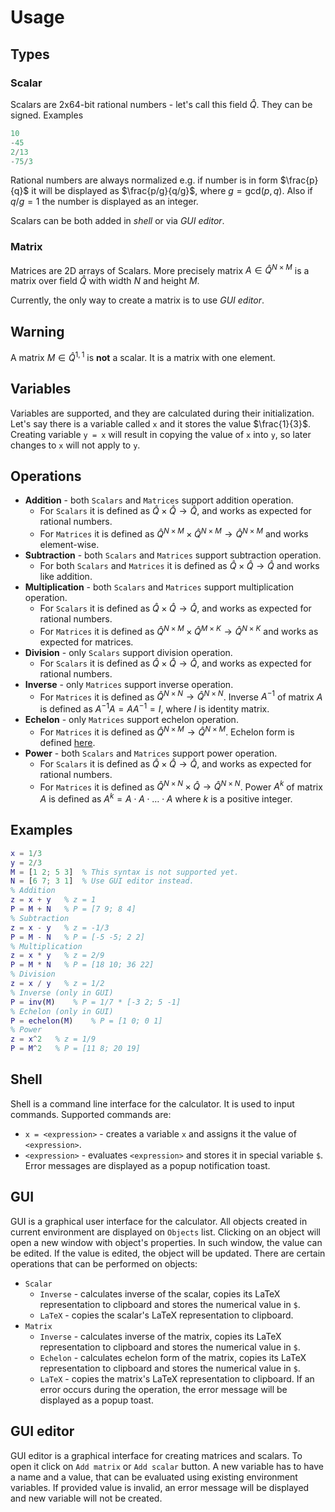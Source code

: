 # Usage

## Types
### Scalar
Scalars are 2x64-bit rational numbers - let's call this field $\hat{Q}$. They can be signed. Examples
```matlab
10
-45
2/13
-75/3
```
Rational numbers are always normalized e.g. if number is in form $\frac{p}{q}$ it will be 
displayed as $\frac{p/g}{q/g}$, where $g=\text{gcd}(p, q)$. Also if $q/g = 1$ the number is displayed as an integer.

Scalars can be both added in *shell* or via *GUI editor*. 

### Matrix
Matrices are 2D arrays of Scalars. More precisely matrix $A \in \hat{Q}^{N\times M}$
is a matrix over field $\hat{Q}$ with width $N$ and height $M$.

Currently, the only way to create a matrix is to use *GUI editor*.

## Warning
A matrix $M\in \hat{Q}^{1,1}$ is **not** a scalar. It is a matrix with one element.

## Variables
Variables are supported, and they are calculated during their initialization. Let's say 
there is a variable called `x` and it stores the value $\frac{1}{3}$. Creating variable
`y = x` will result in copying the value of `x` into `y`, so later changes to `x`
will not apply to `y`.

## Operations
* **Addition** - both `Scalars` and `Matrices` support addition operation.
  * For `Scalars` it is defined as $\hat{Q} \times \hat{Q} \to \hat{Q}$, and works as expected for rational numbers.
  * For `Matrices` it is defined as $\hat{Q}^{N\times M} \times \hat{Q}^{N\times M} \to \hat{Q}^{N\times M}$ and works element-wise.
* **Subtraction** - both `Scalars` and `Matrices` support subtraction operation.
  * For both `Scalars` and `Matrices` it is defined as $\hat{Q} \times \hat{Q} \to \hat{Q}$ and works like addition.
* **Multiplication** - both `Scalars` and `Matrices` support multiplication operation.
  * For `Scalars` it is defined as $\hat{Q} \times \hat{Q} \to \hat{Q}$, and works as expected for rational numbers.
  * For `Matrices` it is defined as $\hat{Q}^{N\times M} \times \hat{Q}^{M\times K} \to \hat{Q}^{N\times K}$ and works as expected for matrices.
* **Division** - only `Scalars` support division operation.
  * For `Scalars` it is defined as $\hat{Q} \times \hat{Q} \to \hat{Q}$, and works as expected for rational numbers.
* **Inverse** - only `Matrices` support inverse operation.
  * For `Matrices` it is defined as $\hat{Q}^{N\times N} \to \hat{Q}^{N\times N}$. Inverse $A^{-1}$ of matrix $A$ is defined as $A^{-1}A = AA^{-1} = I$, where $I$ is identity matrix.
* **Echelon** - only `Matrices` support echelon operation.
  * For `Matrices` it is defined as $\hat{Q}^{N\times M} \to \hat{Q}^{N\times M}$. Echelon form is defined [here](https://en.wikipedia.org/wiki/Row_echelon_form).
* **Power** - both `Scalars` and `Matrices` support power operation.
  * For `Scalars` it is defined as $\hat{Q} \times \hat{Q} \to \hat{Q}$, and works as expected for rational numbers.
  * For `Matrices` it is defined as $\hat{Q}^{N\times N} \times \hat{Q} \to \hat{Q}^{N\times N}$. Power $A^k$ of matrix $A$ is defined as $A^k = A \cdot A \cdot \dots \cdot A$ where $k$ is a positive integer.

## Examples
```matlab
x = 1/3
y = 2/3
M = [1 2; 5 3]  % This syntax is not supported yet.
N = [6 7; 3 1]  % Use GUI editor instead.
% Addition
z = x + y   % z = 1
P = M + N   % P = [7 9; 8 4]
% Subtraction
z = x - y   % z = -1/3
P = M - N   % P = [-5 -5; 2 2]
% Multiplication
z = x * y   % z = 2/9
P = M * N   % P = [18 10; 36 22]
% Division
z = x / y   % z = 1/2
% Inverse (only in GUI)
P = inv(M)    % P = 1/7 * [-3 2; 5 -1]
% Echelon (only in GUI)
P = echelon(M)    % P = [1 0; 0 1]
% Power
z = x^2   % z = 1/9
P = M^2   % P = [11 8; 20 19]
```

## Shell
Shell is a command line interface for the calculator. It is used to input commands.
Supported commands are:
* `x = <expression>` - creates a variable `x` and assigns it the value of `<expression>`.
* `<expression>` - evaluates `<expression>` and stores it in special variable `$`.
Error messages are displayed as a popup notification toast.

## GUI
GUI is a graphical user interface for the calculator. All objects created in current environment are displayed 
on `Objects` list. Clicking on an object will open a new window with object's properties. In such window,
the value can be edited. If the value is edited, the object will be updated. 
There are certain operations that can be performed on objects:
* `Scalar`
  * `Inverse` - calculates inverse of the scalar, copies its LaTeX representation to clipboard and stores the numerical value in `$`.
  * `LaTeX` - copies the scalar's LaTeX representation to clipboard.
* `Matrix`
  * `Inverse` - calculates inverse of the matrix, copies its LaTeX representation to clipboard and stores the numerical value in `$`.
  * `Echelon` - calculates echelon form of the matrix, copies its LaTeX representation to clipboard and stores the numerical value in `$`.
  * `LaTeX` - copies the matrix's LaTeX representation to clipboard.
If an error occurs during the operation, the error message will be displayed as a popup toast.

## GUI editor
GUI editor is a graphical interface for creating matrices and scalars. To open it click on `Add matrix` or `Add scalar` button.
A new variable has to have a name and a value, that can be evaluated using existing environment variables.
If provided value is invalid, an error message will be displayed and new variable will not be created.
